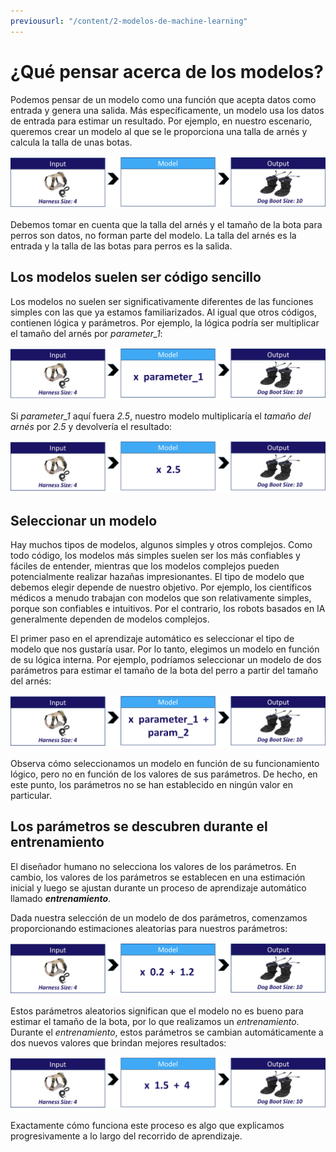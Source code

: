 ```yaml
---
previousurl: "/content/2-modelos-de-machine-learning"
---
```

# ¿Qué pensar acerca de los modelos?
Podemos pensar de un modelo como una función que acepta datos como entrada y genera una salida. Más específicamente, un modelo usa los datos de entrada para estimar un resultado. Por ejemplo, en nuestro escenario, queremos crear un modelo al que se le proporciona una talla de arnés y calcula la talla de unas botas.

![input-model-output](./images/i301.png)

Debemos tomar en cuenta que la talla del arnés y el tamaño de la bota para perros son datos, no forman parte del modelo. La talla del arnés es la entrada y la talla de las botas para perros es la salida.

## Los modelos suelen ser código sencillo
Los modelos no suelen ser significativamente diferentes de las funciones simples con las que ya estamos familiarizados. Al igual que otros códigos, contienen lógica y parámetros. Por ejemplo, la lógica podría ser multiplicar el tamaño del arnés por *parameter_1*:

![input-model-output](./images/i302.png)

Si *parameter_1* aquí fuera *2.5*, nuestro modelo multiplicaría el *tamaño del arnés* por *2.5* y devolvería el resultado:

![input-model-output](./images/i303.png)

## Seleccionar un modelo
Hay muchos tipos de modelos, algunos simples y otros complejos.
Como todo código, los modelos más simples suelen ser los más confiables y fáciles de entender, mientras que los modelos complejos pueden potencialmente realizar hazañas impresionantes. El tipo de modelo que debemos elegir depende de nuestro objetivo. Por ejemplo, los científicos médicos a menudo trabajan con modelos que son relativamente simples, porque son confiables e intuitivos. Por el contrario, los robots basados en IA generalmente dependen de modelos complejos.

El primer paso en el aprendizaje automático es seleccionar el tipo de modelo que nos gustaría usar. Por lo tanto, elegimos un modelo en función de su lógica interna. Por ejemplo, podríamos seleccionar un modelo de dos parámetros para estimar el tamaño de la bota del perro a partir del tamaño del arnés:

![input-model-output](./images/i304.png)

Observa cómo seleccionamos un modelo en función de su funcionamiento lógico, pero no en función de los valores de sus parámetros. De hecho, en este punto, los parámetros no se han establecido en ningún valor en particular.

## Los parámetros se descubren durante el entrenamiento
El diseñador humano no selecciona los valores de los parámetros. En cambio, los valores de los parámetros se establecen en una estimación inicial y luego se ajustan durante un proceso de aprendizaje automático llamado ***entrenamiento***.

Dada nuestra selección de un modelo de dos parámetros, comenzamos proporcionando estimaciones aleatorias para nuestros parámetros:

![input-model-output](./images/i305.png)

Estos parámetros aleatorios significan que el modelo no es bueno para estimar el tamaño de la bota, por lo que realizamos un *entrenamiento*. Durante el *entrenamiento*, estos parámetros se cambian automáticamente a dos nuevos valores que brindan mejores resultados:

![input-model-output](./images/i306.png)

Exactamente cómo funciona este proceso es algo que explicamos progresivamente a lo largo del recorrido de aprendizaje.




